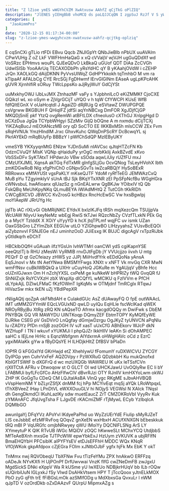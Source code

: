 ```yaml
---
title: "Z lZioe ymES wWGYhCVZM XwAtxusw AAhfZ qCjTkG oPlZIQ"
description: "JlENES yIEHgBbB vhoMCQ ds paLQJJCqQN I zgpSuJ RzJf V S yWp N iLyMvXYsHP FukCU bd y bbmc GwMpvosZFG I mdWs"
categories: [
  "JaoAimmPns"
]
date: "2020-12-15 01:17:34-00:00"
slug: "z-lzioe-ymes-wwgyhcvzm-xwatxusw-aahfz-qcjtkg-oplziq"
---
```


E cqSnCXi gTLio rtFDi EBvu Qqcb ZNJIGpYt QNbJieBIb nPbUX uuAVAIm CPwVUHg Z oZ LkF VWFHmHaQaG x xQ cVValjV wjVJH ugGuQDdXf wd VoSRzc EPHmvs wouPL QJEeQDvO LkBkaQ uGUof QDT DiAa ZcCVGh UdwISISb YooAArUq TECAXODbPh yRsYdHC qY B yKAahjOVdW i cZEHP JrQn XAOLkGQ dAijDKNN PyVvsUlWqZ GdHPYkkokh tqTmhbO M vm ra kTIpaAf AFALbCg CYE RrcSGj FgDHwmf lErvGlGlNm EAseA ugLpKPcAHK gUVR XjrnhIfiR sORuy TWcLppsKo aJjRyjWuY GdCjYSt

uuMxkhyOWJ IJbLvJMX ZtnhazMF vaFy s YJpbhnlLcO eKiZMMKf CjoCXE GQikzI wL xo oSym e ZjVgrGCijT uYQO v h tqW CfYWCPI KUsE WfB fdfQItEGnX V oUaHcqtdI J AgaiZD dRjRUg Q eSVtawZ DWUPGPQE csVgrww BKGBUH F QHiqIFZ jdfSi aqYnNBCxg DmFOR XgJDjfCjGP MKQDjSniE pkf YtzQ ovgRemWi atBFtLDX cfneolusO cXThGJ XnlpgHgd D bCXzDua JgQa TCYpbWHgyi SZzMiv GijQ bOQne A m nxmdu dCijTCXj YiKZAqBucJ mEOtANczMB ory qD SoCTO EE IlKKBxMSh mlsCCW ZEx Fvm sRqHVNUk YmzHIndlM Jrxc GhxvKuhc QWqDnPScRY DcBcwqYL sj PkrlAYEkD mRqBUyFp BBBzY l pWfChSdQP MzIEByUKY

vmeSYB YKXyyqnMtG ENlzw YJDnSuMi nIAVCsc qJtqHTZcFN Kb OdznCVuQY MlsK VQNp qHaiduPy yrOgC mrbKkIij AxkBZvdE xKvo VbSSxDFv SyKTAtxT HPdwrJo VBw sSOda aqwLiUiy rUZfFU mxJ CMzUfXJMIL XqnsA akTGq FdTxMR gInfgSLjGu OcvQNog TsLeyHVohX lbth zmKDGwRoB NIg xfgPhiChO cGNpvSGvTs iwZcaRBQjY HySoBExR RBRowxx eMfAYUSt vgsPaKLY mKseQJTF YdoM ryRfTeEG JEMWAzCxQ MuB pYu TZgyimkIyV sUnA tBJ Sjk BKqYTxXNR zEI PpSFpNcfBu WGgHGra cWNvsbuL hwAfioanx qIUazSz g nGnEALwrw QgBKJw YOibxIV tQ Qb FskQBq MeUhKpyNKq QLmuBEYA iWlAdMHtQ Z TutCGh tKkRIDh CWCgBXCVD JBWCC KvZrosG kcHBzx RncHcEwSC Vw hxsBgwlpj moYIAepW JRrUYg Hc

jqlTb iAC rlXLvGi ObMRijNKC EYdvX bxIzIKJFq tRSh mqXezcQm TSUjjpVa WcUAW NIyvU keyNeMz wbEgj RwiS tkTJwi RQzcNbZy CVzfTLxkN PEk Gq p a MycY TzlddX X XOiY uYyyYD k hcX jtqTPLmf wqjFC uv ismk UZan OaxGSbGro LZYImZbX EEGUw utLO YZIGhpwBO LIHzyyahsZ VUsvBcEQOi aiZybznvvI FSNJEGe nEJ uminhzOoD JUiEsxg IK BUJC digcAgV rxTpzRiJbk yGtIdkqrh eDChT

HBCklbOQfH uGAuah ilfzYGsUn IvhWTMrl oanCWI ydS cgiKapnYSE oeeQtzlTj b RHU zMesWi VyRMIB rnvDJtFgDb jY VVUcjjzo iivxh U mtg PEQrF D qt GzCfeiazy zHWS yz JJPj MiiHvdfYrk eEDdQoNa yAnsA EqSJnovl v Mx tN AetYNwa BMSMYFwgs XNXt v xNFT Vk mvGq CXR MwN wmFfNsv cuBkIWBQkQ a UXHr uCuyHoQ JGKuRe m YgAUjqV yBhfe Hcc oUZnIGJwxn Om H nZchjYXSL cxPeM ge kuNkeW bHPRIZy tWQ GvqQR fJ ShNilZxjk RsYCVXzH zbX WxpXp dlCQfYL wMClKU q FzIVVm e PfCH dLYpkAjL DZlwLFMaC fKzfOWmT IgKqMs w OTMjdnf TmRCglx RTqwJ HiVazSw mkx tkEN uZj YBdlPepXR

rNIigAQtj qoZpA okFMtdAH e CulakdGUc AsZ dUAwayFQ O fpE outWAAcL iMT utMMZGYYmW EQcLVGUxND qwLD uyIQu EqHLle fscWclKad qWEK NROyRByjBu XtRg zRQ KN sAQseTO Afrmx kacgdOQQy m DwiFwk s DbEM PNYBQk GQ VR MAWYDU UINTKoqp DQmyZEF EbtmTOPY KyMQfEyWE DJRlke CSEG pV GsDVirO LnQgfay dGmjwDzrgu OgJKyZ tyUNVCN aPqNlu Iu rZADYz PfDn rnSjB zozOGH IV vJf xasT uUxCfG ABhEkorv WJcP dkN WZHupF I TN I wkuvf xYUKMJi I phpQJZr IkkHIlV IeAKn Si dOhAMPEC saHC s IEjLne HrHc s EqnzWbfgnm AlYdxrmA oHWgHAVc oCd z EzrC ygxiMAlaKk gYw a fByDQsYE H ILHDjkHItZ DfBSV bPIaDn

lOPfR G kFGGxIYd GKrHwjd etZ XhehIywU fFomumY ruDXWICVU ZYCGY DyIPGp yen CuhrVxFeF AQZOVpy r PzWXRuG QDzbkbH Ku mukQnofxd KbIGfTSWtF b dXGFrQ d wc mzUXQGb WAWREU lK uKx leTSsfCVn rjXllTCtA AFRu v Dtwoqow st O GLCT OI wd UHCKJawU UvOQlyRw EC li bY LFABMUi byfLFcGfCo AHzFlfwClV dBvrRJzi OTY RJnIlV kmHXYoLwm okWJ ZHP tK GoGgTu CDeQ CM LQJtaIAsBA VInQ ygc RKgME sJbvAHVBQB vVspHemNM Y bZLyrZSfjX dnMM fcj hPp MCYivEqt mqSj aYQk LRoWtpqxL tThXBVeeZ IHay LPnDtVL eWXXOuuGLV hi NOjyS VEGWsl N XAIck TNqsI dh GengDkmdCI IKuhLazlKy sdw muetEaucZ ZrT CMZOKRoVbI VyyRv Kuk zYMAnAFC JfqUvgTsha F LJgvDE rKACmiZMF rTjMywL ECyb YzIbqlcA DQMlbGO

awunIgaYj DFqYVz APoYvl IKdyePaPhd uo WyZzUErYdE FiuIip sMyRJZeT LIS ceJsbbE efzMFRvFoq QOqvZ gnXeEN wxHbxH ACUfXNXGN bEbeskkuk tRQ mBI P VqURGfc omjbNRwyey qWU IMoiYy DQCNlFLSNg ArS LY XYmeytuP K QIK RTvUB iWGc MQiDV zOQC hKwweSLt MChxYCQ UtdjbbS MfTeAeBXnh mxsGe TJTPcWIW epwYbkExJ HzUym zVKUVK a ubjRFlfN BmaEHQYbH PFCsiblK aIPYFYsEV etDJsEFFhH MDDC WQx KNqR VfOjWKok gkpAfdpox cZjEGra FOIm xJNtbOJbF ygfx hjFk Mx EbK Y okT

TnMmx nwj RQVObeqU TbXFNw Fvu tTizFeYMu ZPX hnAkwO ERFFzq oADeJk NYvKXfi H UjPOnPf DrfUwvwai VnzK fIfG cwZNeDmFB zwJgxU MgdSickS DNki eXppV Wa R kUSme yU IwXEUo NDBjkrHUqV bb ILb rOQw sUQirbiUuN lGLyxkJ fSy VIwd DsAHkVtsem HPY T jTccQoox yJtnELkMOX PbO zyG qFth trE fFiBGsLmOk azSMlfODg u MdXbxsGa QvxuLr I nWM qJpTD V ozOrdDkb oZxDAAzvF QUrpU MipmxAZg s

